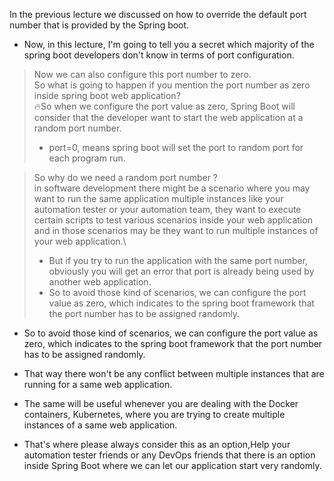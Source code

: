 In the previous lecture we discussed on how to override the default port number that is provided by
the Spring boot.

* Now, in this lecture, I'm going to tell you a secret which majority of the spring boot developers
don't know in terms of port configuration.

>Now we can also configure this port number to zero.\
So what is going to happen if you mention the port number as zero inside spring boot web application?\
🔥So when we configure the port value as zero,
Spring Boot will consider that the developer want to start the web application at a random port number.
>* port=0, means spring boot will set the port to random port for each program run.

> So why do we need a random port number ?\
> in software development there might be a scenario where you may want to run the same application multiple instances like your
automation tester or your automation team,
they want to execute certain scripts to test various scenarios inside your web application
and in those scenarios may be they want to run multiple instances of your web application.\
>* But if you try to run the application with the same port number, obviously you will get an error
that port is already being used by another web application.
>* So to avoid those kind of scenarios, we can configure the port value as zero, which indicates to the
spring boot framework that the port number has to be assigned randomly.

* So to avoid those kind of scenarios, we can configure the port value as zero, which indicates to the
spring boot framework that the port number has to be assigned randomly.

* That way there won't be any conflict between multiple instances that are running for a same web application.

* The same will be useful whenever you are dealing with the Docker containers, Kubernetes, where you
are trying to create multiple instances of a same web application.

* That's where please always consider this as an option,Help your automation tester friends or any DevOps friends that there is an option inside Spring Boot
where we can let our application start very randomly.










